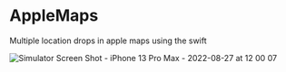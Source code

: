 # AppleMaps

Multiple location drops in apple maps using the swift

![Simulator Screen Shot - iPhone 13 Pro Max - 2022-08-27 at 12 00 07](https://user-images.githubusercontent.com/33037967/187018370-2257b498-7098-4b1b-965e-a8df946f6885.png)
